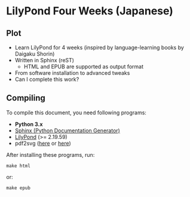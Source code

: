 LilyPond Four Weeks (Japanese)
==============================

## Plot

* Learn LilyPond for 4 weeks (inspired by language-learning books by Daigaku Shorin)
* Written in Sphinx (reST)
  * HTML and EPUB are supported as output format
* From software installation to advanced tweaks
* Can I complete this work?

## Compiling

To compile this document, you need following programs:

* **Python 3.x**
* [Sphinx (Python Documentation Generator)](http://www.sphinx-doc.org/)
* [LilyPond](http://lilypond.org/) (>= 2.19.59)
* pdf2svg ([here](http://www.cityinthesky.co.uk/opensource/pdf2svg/) or [here](https://github.com/dawbarton/pdf2svg))

After installing these programs, run:

```
make html
```

or:

```
make epub
```
